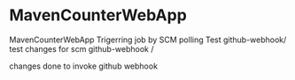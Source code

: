 # MavenCounterWebApp
MavenCounterWebApp
Trigerring job by SCM polling Test
github-webhook/
test changes for scm
github-webhook /

changes done to invoke github webhook 




